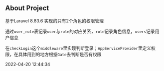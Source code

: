 ## About Project

基于Laravel 8.83.6 实现的只有2个角色的权限管理

通过`user_role`表记录`user`与`role`的对应关系，`role`记录角色信息，`users`记录用户信息

在`checkLogin`这个`middleware`里实现判断登录；`AppServiceProvider`里定义权限，在具体用到的地方根据`Gate`去判断是否有权限

2022-04-20 12:44:34